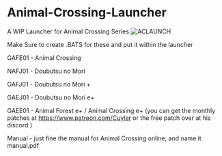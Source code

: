 # Animal-Crossing-Launcher
A WIP Launcher for Animal Crossing Series 
![ACLAUNCH](https://i.ibb.co/d78yzJx/amea.png)

Make Sure to create .BATS for these and put it within the launcher

GAFE01 - Animal Crossing

NAFJ01 - Doubutsu no Mori

GAFJ01 - Doubutsu no Mori +

GAEJ01 - Doubutsu no Mori e+

GAEE01 - Animal Forest e+ / Animal Crossing e+ (you can get the monthly patches at https://www.patreon.com/Cuyler or the free patch over at his discord.)

Manual - just fine the manual for Animal Crossing online, and name it manual.pdf
